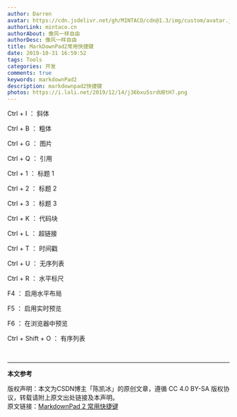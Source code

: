 ```yaml
---
author: Darren
avatar: https://cdn.jsdelivr.net/gh/MINTACO/cdn@1.3/img/custom/avatar.jpg
authorLink: mintaco.cn
authorAbout: 像风一样自由
authorDesc: 像风一样自由
title: MarkDownPad2常用快捷键
date: 2019-10-31 16:59:52
tags: Tools
categories: 开发
comments: true
keywords: markdownPad2
description: markdownpad2快捷键
photos: https://i.loli.net/2019/12/14/j36bxu5srdUBtH7.png
---
```



Ctrl + I ： 斜体

Ctrl + B ： 粗体

Ctrl + G ： 图片

Ctrl + Q ： 引用

Ctrl + 1 ： 标题 1

Ctrl + 2 ： 标题 2

Ctrl + 3 ： 标题 3

Ctrl + K ： 代码块

Ctrl + L ： 超链接

Ctrl + T ： 时间戳

Ctrl + U ： 无序列表

Ctrl + R ： 水平标尺

F4 ： 启用水平布局

F5 ： 启用实时预览

F6 ： 在浏览器中预览

Ctrl + Shift + O ： 有序列表

<br/>

***
**本文参考**

版权声明：本文为CSDN博主「陈凯冰」的原创文章，遵循 CC 4.0 BY-SA 版权协议，转载请附上原文出处链接及本声明。  
原文链接：[MarkdownPad 2 常用快捷键](https://blog.csdn.net/ckb58/article/details/52584619)
